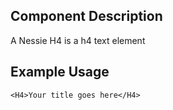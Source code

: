 Component Description
---------------------

A Nessie H4 is a h4 text element

Example Usage
-------------

    <H4>Your title goes here</H4>
